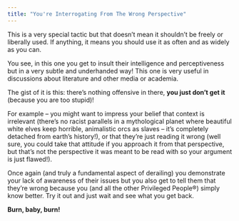 ```yaml
---
title: "You're Interrogating From The Wrong Perspective"
---
```


This is a very special tactic but that doesn’t mean it shouldn’t be freely or liberally used. If anything, it means you should use it as often and as widely as you can.

You see, in this one you get to insult their intelligence and perceptiveness but in a very subtle and underhanded way! This one is very useful in discussions about literature and other media or academia.

The gist of it is this: there’s nothing offensive in there, **you just don’t get it** (because you are too stupid)!

For example – you might want to impress your belief that context is irrelevant (there’s no racist parallels in a mythological planet where beautiful white elves keep horrible, animalistic orcs as slaves – it’s completely detached from earth’s history!), or that they’re just reading it wrong (well sure, you could take that attitude if you approach it from that perspective, but that’s not the perspective it was meant to be read with so your argument is just flawed!).

Once again (and truly a fundamental aspect of derailing) you demonstrate your lack of awareness of their issues but you also get to tell them that they’re wrong because you (and all the other Privileged People®) simply know better. Try it out and just wait and see what you get back.

**Burn, baby, burn!**
